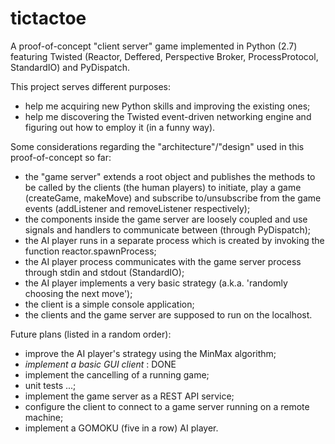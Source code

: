 # tictactoe
A proof-of-concept "client server" game implemented in Python (2.7) featuring Twisted (Reactor, Deffered, Perspective Broker, ProcessProtocol, StandardIO) and PyDispatch.

This project serves different purposes:

- help me acquiring new Python skills and improving the existing ones;
- help me discovering the Twisted event-driven networking engine and figuring out how to employ it (in a funny way).

Some considerations regarding the "architecture"/"design" used in this proof-of-concept so far:

- the "game server" extends a root object and publishes the methods to be called by the clients (the human players) to initiate, play a game (createGame, makeMove) and subscribe to/unsubscribe from the game events (addListener and removeListener respectively);
- the components inside the game server are loosely coupled and use signals and handlers to communicate between (through PyDispatch);
- the AI player runs in a separate process which is created by invoking the function reactor.spawnProcess;
- the AI player process communicates with the game server process through stdin and stdout (StandardIO);
- the AI player implements a very basic strategy (a.k.a. 'randomly choosing the next move');
- the client is a simple console application;
- the clients and the game server are supposed to run on the localhost.

Future plans (listed in a random order):

- improve the AI player's strategy using the MinMax algorithm;
- *implement a basic GUI client* : DONE
- implement the cancelling of a running game;
- unit tests ...;
- implement the game server as a REST API service;
- configure the client to connect to a game server running on a remote machine;
- implement a GOMOKU (five in a row) AI player. 
